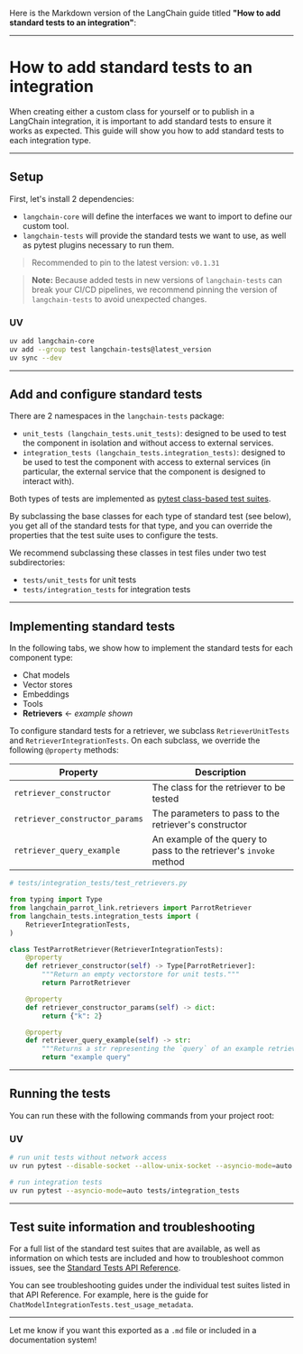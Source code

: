 Here is the Markdown version of the LangChain guide titled **"How to add standard tests to an integration"**:

---

# How to add standard tests to an integration

When creating either a custom class for yourself or to publish in a LangChain integration, it is important to add standard tests to ensure it works as expected. This guide will show you how to add standard tests to each integration type.

---

## Setup

First, let's install 2 dependencies:

- `langchain-core` will define the interfaces we want to import to define our custom tool.
- `langchain-tests` will provide the standard tests we want to use, as well as pytest plugins necessary to run them.

> Recommended to pin to the latest version: `v0.1.31`

> **Note:**
> Because added tests in new versions of `langchain-tests` can break your CI/CD pipelines, we recommend pinning the version of `langchain-tests` to avoid unexpected changes.

### UV

```bash
uv add langchain-core
uv add --group test langchain-tests@latest_version
uv sync --dev
```

---

## Add and configure standard tests

There are 2 namespaces in the `langchain-tests` package:

- `unit_tests (langchain_tests.unit_tests)`: designed to be used to test the component in isolation and without access to external services.
- `integration_tests (langchain_tests.integration_tests)`: designed to be used to test the component with access to external services (in particular, the external service that the component is designed to interact with).

Both types of tests are implemented as [pytest class-based test suites](https://docs.pytest.org/en/latest/how-to/writing_plugins.html#creating-plugins).

By subclassing the base classes for each type of standard test (see below), you get all of the standard tests for that type, and you can override the properties that the test suite uses to configure the tests.

We recommend subclassing these classes in test files under two test subdirectories:

- `tests/unit_tests` for unit tests
- `tests/integration_tests` for integration tests

---

## Implementing standard tests

In the following tabs, we show how to implement the standard tests for each component type:

- Chat models
- Vector stores
- Embeddings
- Tools
- **Retrievers** ← *example shown*

To configure standard tests for a retriever, we subclass `RetrieverUnitTests` and `RetrieverIntegrationTests`. On each subclass, we override the following `@property` methods:

| Property                    | Description                                                  |
|----------------------------|--------------------------------------------------------------|
| `retriever_constructor`    | The class for the retriever to be tested                     |
| `retriever_constructor_params` | The parameters to pass to the retriever's constructor     |
| `retriever_query_example`  | An example of the query to pass to the retriever's `invoke` method |

```python
# tests/integration_tests/test_retrievers.py

from typing import Type
from langchain_parrot_link.retrievers import ParrotRetriever
from langchain_tests.integration_tests import (
    RetrieverIntegrationTests,
)

class TestParrotRetriever(RetrieverIntegrationTests):
    @property
    def retriever_constructor(self) -> Type[ParrotRetriever]:
        """Return an empty vectorstore for unit tests."""
        return ParrotRetriever

    @property
    def retriever_constructor_params(self) -> dict:
        return {"k": 2}

    @property
    def retriever_query_example(self) -> str:
        """Returns a str representing the `query` of an example retriever call."""
        return "example query"
```

---

## Running the tests

You can run these with the following commands from your project root:

### UV

```bash
# run unit tests without network access
uv run pytest --disable-socket --allow-unix-socket --asyncio-mode=auto tests/unit_tests

# run integration tests
uv run pytest --asyncio-mode=auto tests/integration_tests
```

---

## Test suite information and troubleshooting

For a full list of the standard test suites that are available, as well as information on which tests are included and how to troubleshoot common issues, see the [Standard Tests API Reference](https://api.python.langchain.com/en/latest/tests/langchain_tests.unit_tests.html).

You can see troubleshooting guides under the individual test suites listed in that API Reference. For example, here is the guide for `ChatModelIntegrationTests.test_usage_metadata`.

---

Let me know if you want this exported as a `.md` file or included in a documentation system!
